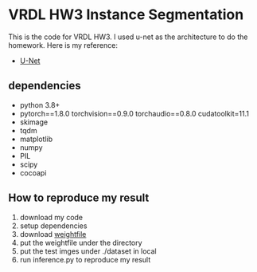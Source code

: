 # VRDL HW3 Instance Segmentation
This is the code for VRDL HW3. I used u-net as the architecture to do the homework. Here is my reference:
- [U-Net](https://github.com/bvezilic/Nuclei-segmentation)

## dependencies
- python 3.8+
- pytorch==1.8.0 torchvision==0.9.0 torchaudio==0.8.0 cudatoolkit=11.1
- skimage
- tqdm
- matplotlib
- numpy
- PIL
- scipy
- cocoapi

## How to reproduce my result
1. download my code
2. setup dependencies
3. download [weightfile](https://drive.google.com/file/d/1UFBeXCQXDWSldn5Jwq3ScKstC3s2JQ4y/view?usp=sharing)
4. put the weightfile under the directory
5. put the test imges under ./dataset in local
6. run inference.py to reproduce my result
